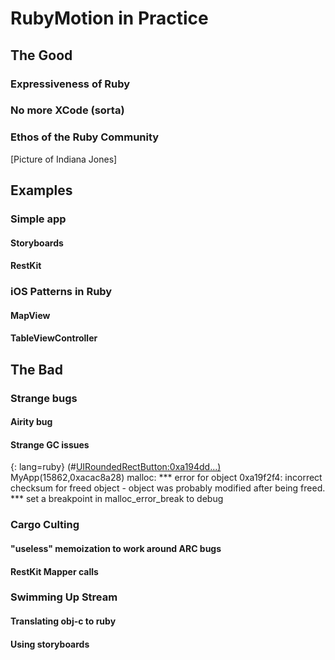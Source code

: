 # RubyMotion in Practice

## The Good

### Expressiveness of Ruby

### No more XCode (sorta)

### Ethos of the Ruby Community

[Picture of Indiana Jones]

## Examples

### Simple app

#### Storyboards

#### RestKit

### iOS Patterns in Ruby

#### MapView

#### TableViewController

## The Bad

### Strange bugs

#### Airity bug

#### Strange GC issues

{: lang=ruby}
    (#<UIRoundedRectButton:0xa194dd...)> MyApp(15862,0xacac8a28) malloc:
    *** error for object 0xa19f2f4: 
      incorrect checksum for freed object - 
      object was probably modified after being freed.
    *** set a breakpoint in malloc_error_break to debug

### Cargo Culting

#### "useless" memoization to work around ARC bugs

#### RestKit Mapper calls

### Swimming Up Stream

#### Translating obj-c to ruby

#### Using storyboards

